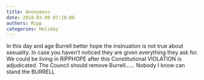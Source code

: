 ```yaml
---
title: Anonymous
date: 2018-03-09 07:19:08
authors: Ripp
categories: Holiday
---
```


 In this day and age Burrell better hope the insinuation is not true about sexuality. In case you haven’t noticed they are given everything they ask for. 
We could be living in RIPPHOPE after this Constitutional VIOLATION is adjudicated. 
The Council should remove Burrell...... Nobody I know can stand the BURRELL
